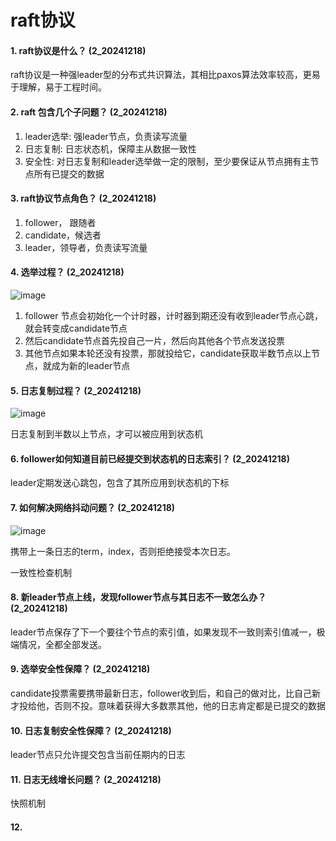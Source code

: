 # raft协议

#### 1. raft协议是什么？ (2_20241218)
raft协议是一种强leader型的分布式共识算法，其相比paxos算法效率较高，更易于理解，易于工程时间。

#### 2. raft 包含几个子问题？ (2_20241218)
1. leader选举: 强leader节点，负责读写流量
2. 日志复制: 日志状态机，保障主从数据一致性
3. 安全性: 对日志复制和leader选举做一定的限制，至少要保证从节点拥有主节点所有已提交的数据

#### 3. raft协议节点角色？  (2_20241218)
1. follower， 跟随者
2. candidate，候选者
3. leader，领导者，负责读写流量

#### 4. 选举过程？  (2_20241218)
![image](https://github.com/user-attachments/assets/a9e97217-52c1-4ba6-b0c6-9dd62aabd0d9)


1. follower 节点会初始化一个计时器，计时器到期还没有收到leader节点心跳，就会转变成candidate节点
2. 然后candidate节点首先投自己一片，然后向其他各个节点发送投票
3. 其他节点如果本轮还没有投票，那就投给它，candidate获取半数节点以上节点，就成为新的leader节点



#### 5. 日志复制过程？  (2_20241218)

![image](https://github.com/user-attachments/assets/0324a982-0bce-4687-8526-8978e6ee02ad)

日志复制到半数以上节点，才可以被应用到状态机


#### 6. follower如何知道目前已经提交到状态机的日志索引？ (2_20241218)
leader定期发送心跳包，包含了其所应用到状态机的下标

#### 7. 如何解决网络抖动问题？  (2_20241218)

![image](https://github.com/user-attachments/assets/d28a072b-c05a-46b1-8c8e-a86cfea27b2c)

携带上一条日志的term，index，否则拒绝接受本次日志。

一致性检查机制

#### 8. 新leader节点上线，发现follower节点与其日志不一致怎么办？ (2_20241218)
leader节点保存了下一个要往个节点的索引值，如果发现不一致则索引值减一，极端情况，全都全部发送。


#### 9. 选举安全性保障？ (2_20241218)
candidate投票需要携带最新日志，follower收到后，和自己的做对比，比自己新才投给他，否则不投。意味着获得大多数票其他，他的日志肯定都是已提交的数据


#### 10. 日志复制安全性保障？ (2_20241218)
leader节点只允许提交包含当前任期内的日志

#### 11. 日志无线增长问题？ (2_20241218)
快照机制 


#### 12. 
